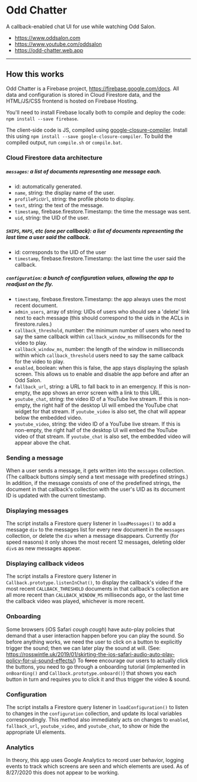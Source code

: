 # Odd Chatter

A callback-enabled chat UI for use while watching Odd Salon.

   * https://www.oddsalon.com
   * https://www.youtube.com/oddsalon
   * https://odd-chatter.web.app

----

## How this works

Odd Chatter is a Firebase project, https://firebase.google.com/docs. All data and configuration is stored in Cloud Firestore data, and the HTML/JS/CSS frontend is hosted on Firebase Hosting. 

You'll need to install Firebase locally both to compile and deploy the code: `npm install --save firebase`.

The client-side code is JS, compiled using [google-closure-compiler](https://developers.google.com/closure/compiler). Install this using `npm install --save google-closure-compiler`. To build the compiled output, run `compile.sh` or `compile.bat`.

### Cloud Firestore data architecture

##### `messages`: a list of documents representing one message each.

   * id: automatically generated.
* `name`, string: the display name of the user.
* `profilePicUrl`, string: the profile photo to display.
* `text`, string: the text of the message.
* `timestamp`, firebase.firestore.Timestamp: the time the message was sent.
* `uid`, string: the UID of the user.

##### `SHIPS`, `MAPS`, etc (one per callback): a list of documents representing the last time a user said the callback.

   * id: corresponds to the UID of the user
   * `timestamp`, firebase.firestore.Timestamp: the last time the user said the callback.

##### `configuration`: a bunch of configuration values, allowing the app to readjust on the fly.

   * `timestamp`, firebase.firestore.Timestamp: the app always uses the most recent document.
* `admin_users`, array of string: UIDs of users who should see a 'delete' link next to each message (this should correspond to the uids in the ACLs in firestore.rules.)
* `callback_threshold`, number: the minimum number of users who need to say the same callback within `callback_window_ms` milliseconds for the video to play.
* `callback_window_ms`, number: the length of the window in milliseconds within which `callback_threshold` users need to say the same callback for the video to play.
* `enabled`, boolean: when this is false, the app stays displaying the splash screen. This allows us to enable and disable the app before and after an Odd Salon.
* `fallback_url`, string: a URL to fall back to in an emergency. If this is non-empty, the app shows an error screen with a link to this URL.
* `youtube_chat`, string: the video ID of a YouTube live stream. If this is non-empty, the right half of the desktop UI will embed the YouTube chat widget for that stream. If `youtube_video` is also set, the chat will appear below the embedded video.
* `youtube_video`, string: the video ID of a YouTube live stream. If this is non-empty, the right half of the desktop UI will embed the YouTube video of that stream. If `youtube_chat` is also set, the embedded video will appear above the chat.

### Sending a message

When a user sends a message, it gets written into the `messages` collection. (The callback buttons simply send a text message with predefined strings.) In addition, if the message consists of one of the predefined strings, the document in that callback's collection with the user's UID as its document ID is updated with the current timestamp.

### Displaying messages

The script installs a Firestore query listener in `loadMessages()` to add a message `div` to the messages list for every new document in the `messages` collection, or delete the `div` when a message disappears. Currently (for speed reasons) it only shows the most recent 12 messages, deleting older `div`s as new messages appear.

### Displaying callback videos

The script installs a Firestore query listener in `Callback.prototype.listenInChat()`, to display the callback's video if the most recent `CALLBACK_THRESHOLD` documents in that callback's collection are all more recent than `CALLBACK_WINDOW_MS` milliseconds ago, or the last time the callback video was played, whichever is more recent. 

### Onboarding

Some browsers (iOS Safari *cough cough*) have auto-play policies that demand that a user interaction happen before you can play the sound. So before anything works, we need the user to click on a button to explicitly trigger the sound; then we can later play the sound at will. (See: https://rosswintle.uk/2019/01/skirting-the-ios-safari-audio-auto-play-policy-for-ui-sound-effects/) To ~~force~~ encourage our users to actually click the buttons, you need to go through a onboarding tutorial (implemented in `onBoarding()` and `Callback.prototype.onboard()`) that shows you each button in turn and requires you to click it and thus trigger the video & sound.

### Configuration

The script installs a Firestore query listener in `loadConfiguration()` to listen to changes in the `configuration` collection, and update its local variables correspondingly. This method also immediately acts on changes to `enabled`, `fallback_url`, `youtube_video`, and `youtube_chat`, to show or hide the appropriate UI elements.

### Analytics

In theory, this app uses Google Analytics to record user behavior, logging events to track which screens are seen and which elements are used. As of 8/27/2020 this does not appear to be working.
